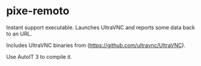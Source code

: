 # pixe-remoto
Instant support executable. Launches UltraVNC and reports some data back to an URL.

Includes UltraVNC binaries from (https://github.com/ultravnc/UltraVNC).

Use AutoIT 3 to compile it.